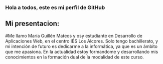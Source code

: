 ### Hola a todos, este es mi perfil de GitHub
## Mi presentacion:
#Me llamo María Guillén Mateos y osy estudiante en Desarrollo de Aplicaciones Web, en el centro IES Los Alcores.
Solo tengo bachillerato, y mi intención de futuro es dedicarme a la informática, ya que es un ámbito que me apasiona.
En la actualidad estoy formandome y desarrollando mis conocimientos en la formación dual de la modalidad de este curso.

<!--
**mariiaguillen04/mariiaguillen04** is a ✨ _special_ ✨ repository because its `README.md` (this file) appears on your GitHub profile.

Here are some ideas to get you started:

- 🔭 I’m currently working on ...
- 🌱 I’m currently learning ...
- 👯 I’m looking to collaborate on ...
- 🤔 I’m looking for help with ...
- 💬 Ask me about ...
- 📫 How to reach me: ...
- 😄 Pronouns: ...
- ⚡ Fun fact: ...
-->
